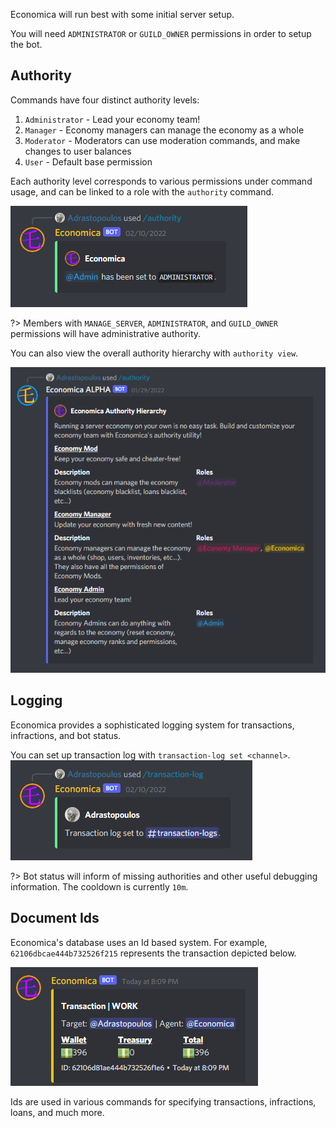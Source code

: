 Economica will run best with some initial server setup. 

You will need `ADMINISTRATOR` or `GUILD_OWNER` permissions in order to setup the bot.

## Authority

Commands have four distinct authority levels:

1. `Administrator` - Lead your economy team!
2. `Manager` - Economy managers can manage the economy as a whole
3. `Moderator` - Moderators can use moderation commands, and make changes to user balances
4. `User` - Default base permission

Each authority level corresponds to various permissions under command usage, and can be linked to a role with the `authority` command.

![image](../assets/Discord_mZSWZ5qv9R.png)

?> Members with `MANAGE_SERVER`, `ADMINISTRATOR`, and `GUILD_OWNER` permissions will have administrative authority.

You can also view the overall authority hierarchy with `authority view`.

![image](../assets/Discord_Q6nnv191tW.png) 

## Logging

Economica provides a sophisticated logging system for transactions, infractions, and bot status.

You can set up transaction log with `transaction-log set <channel>`.
![image](../assets/Discord_cVCebB3wr5.png)

?> Bot status will inform of missing authorities and other useful debugging information. The cooldown is currently `10m`.

## Document Ids

Economica's database uses an Id based system. For example, `62106dbcae444b732526f215` represents the transaction depicted below.

![image](../assets/7K58hzL.png)

Ids are used in various commands for specifying transactions, infractions, loans, and much more.